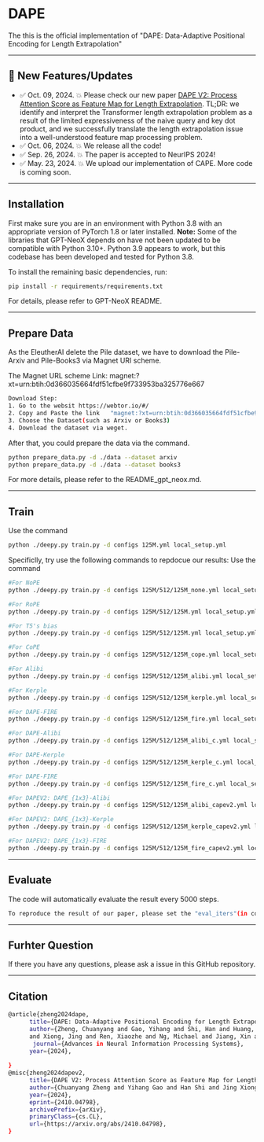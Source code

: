 # DAPE
The this is the official implementation of "DAPE: Data-Adaptive Positional Encoding for Length Extrapolation"

---
## 🚩 **New Features/Updates**
- ✅ Oct. 09, 2024. 💥 Please check our new paper [DAPE V2: Process Attention Score as Feature Map for Length Extrapolation](https://arxiv.org/abs/2410.04798). TL;DR: we identify and interpret the Transformer length extrapolation problem as a result of the limited expressiveness of the naive query and key dot product, and we successfully translate the length extrapolation issue into a well-understood feature map processing problem. 
- ✅ Oct. 06, 2024. 💥 We release all the code!
- ✅ Sep. 26, 2024. 💥 The paper is accepted to NeurIPS 2024!
- ✅ May. 23, 2024. 💥 We upload our implementation of CAPE. More code is coming soon.

---
**Installation**
---


First make sure you are in an environment with Python 3.8 with an appropriate version of PyTorch 1.8 or later installed. **Note:** Some of the libraries that GPT-NeoX depends on have not been updated to be compatible with Python 3.10+. Python 3.9 appears to work, but this codebase has been developed and tested for Python 3.8.

To install the remaining basic dependencies, run:

```bash
pip install -r requirements/requirements.txt
```
For details, please refer to GPT-NeoX README.

---
**Prepare Data**
---

As the EleutherAI delete the Pile dataset, we have to download the Pile-Arxiv and Pile-Books3 via Magnet URI scheme.

The Magnet URL scheme Link: magnet:?xt=urn:btih:0d366035664fdf51cfbe9f733953ba325776e667
```bash
Download Step:
1. Go to the websit https://webtor.io/#/
2. Copy and Paste the link   "magnet:?xt=urn:btih:0d366035664fdf51cfbe9f733953ba325776e667".
3. Choose the Dataset(such as Arxiv or Books3)
4. Download the dataset via weget.
```


After that, you could prepare the data via the command. 
```bash
python prepare_data.py -d ./data --dataset arxiv 
python prepare_data.py -d ./data --dataset books3 
```
For more details, please refer to the README_gpt_neox.md.


---
**Train**
---
Use the command
```bash
python ./deepy.py train.py -d configs 125M.yml local_setup.yml
```
Specificlly, try use the following commands to repdocue our results:
Use the command
```bash
#For NoPE
python ./deepy.py train.py -d configs 125M/512/125M_none.yml local_setup.yml

#For RoPE
python ./deepy.py train.py -d configs 125M/512/125M.yml local_setup.yml

#For T5's bias
python ./deepy.py train.py -d configs 125M/512/125M.yml local_setup.yml

#For CoPE
python ./deepy.py train.py -d configs 125M/512/125M_cope.yml local_setup.yml

#For Alibi
python ./deepy.py train.py -d configs 125M/512/125M_alibi.yml local_setup.yml

#For Kerple
python ./deepy.py train.py -d configs 125M/512/125M_kerple.yml local_setup.yml

#For DAPE-FIRE
python ./deepy.py train.py -d configs 125M/512/125M_fire.yml local_setup.yml

#For DAPE-Alibi
python ./deepy.py train.py -d configs 125M/512/125M_alibi_c.yml local_setup.yml

#For DAPE-Kerple
python ./deepy.py train.py -d configs 125M/512/125M_kerple_c.yml local_setup.yml

#For DAPE-FIRE
python ./deepy.py train.py -d configs 125M/512/125M_fire_c.yml local_setup.yml

#For DAPEV2: DAPE_{1x3}-Alibi
python ./deepy.py train.py -d configs 125M/512/125M_alibi_capev2.yml local_setup.yml

#For DAPEV2: DAPE_{1x3}-Kerple
python ./deepy.py train.py -d configs 125M/512/125M_kerple_capev2.yml local_setup.yml

#For DAPEV2: DAPE_{1x3}-FIRE
python ./deepy.py train.py -d configs 125M/512/125M_fire_capev2.yml local_setup.yml
```

---
**Evaluate**
---
The code will automatically evaluate the result every 5000 steps.
```bash
To reproduce the result of our paper, please set the "eval_iters"(in config yml files) to 20
```
---
**Furhter Question**
---
If there you have any questions, please ask a issue in this GitHub repository.

---
**Citation**
---

```bash
@article{zheng2024dape,
      title={DAPE: Data-Adaptive Positional Encoding for Length Extrapolation}, 
      author={Zheng, Chuanyang and Gao, Yihang and Shi, Han and Huang, Minbin and Li, Jingyao 
      and Xiong, Jing and Ren, Xiaozhe and Ng, Michael and Jiang, Xin and Li, Zhenguo and Li, Yu },
       journal={Advances in Neural Information Processing Systems},
      year={2024},
     
}
@misc{zheng2024dapev2,
      title={DAPE V2: Process Attention Score as Feature Map for Length Extrapolation}, 
      author={Chuanyang Zheng and Yihang Gao and Han Shi and Jing Xiong and Jiankai Sun and Jingyao Li and Minbin Huang and Xiaozhe Ren and Michael Ng and Xin Jiang and Zhenguo Li and Yu Li},
      year={2024},
      eprint={2410.04798},
      archivePrefix={arXiv},
      primaryClass={cs.CL},
      url={https://arxiv.org/abs/2410.04798}, 
}
```

